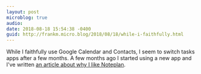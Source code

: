 ```yaml
---
layout: post
microblog: true
audio: 
date: 2018-08-18 15:54:38 -0400
guid: http://frankm.micro.blog/2018/08/18/while-i-faithfully.html
---
```

While I faithfully use Google Calendar and Contacts, I seem to switch tasks apps after a few months. A few months ago I started using a new app and I've written [an article about why I like Noteplan](https://writing.frankmcpherson.net/ipad/2018/08/18/managing-tasks-with-noteplan.html).
